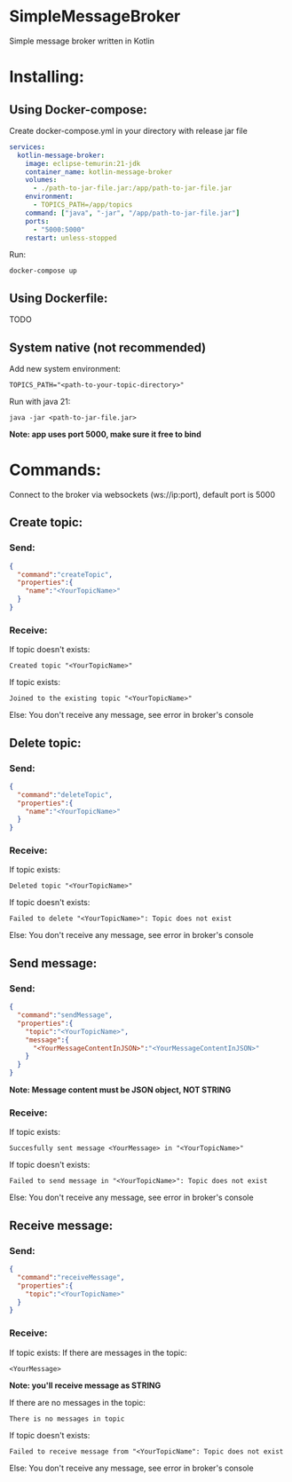 # SimpleMessageBroker
Simple message broker written in Kotlin
# Installing:
## Using Docker-compose:
Create docker-compose.yml in your directory with release jar file
```YAML
services:
  kotlin-message-broker:
    image: eclipse-temurin:21-jdk
    container_name: kotlin-message-broker
    volumes:
      - ./path-to-jar-file.jar:/app/path-to-jar-file.jar
    environment:
      - TOPICS_PATH=/app/topics
    command: ["java", "-jar", "/app/path-to-jar-file.jar"]
    ports:
      - "5000:5000"
    restart: unless-stopped
```
Run:
```
docker-compose up
```
## Using Dockerfile:
TODO

## System native (not recommended)
Add new system environment: 
```
TOPICS_PATH="<path-to-your-topic-directory>"
```

Run with java 21:
```
java -jar <path-to-jar-file.jar>
```
**Note: app uses port 5000, make sure it free to bind**

# Commands:
Connect to the broker via websockets (ws://ip:port), default port is 5000
## Create topic:
### Send:
```JSON
{
  "command":"createTopic",
  "properties":{
    "name":"<YourTopicName>"
  }
}
```
### Receive:
If topic doesn't exists:
```
Created topic "<YourTopicName>"
```
If topic exists:
```
Joined to the existing topic "<YourTopicName>"
```
Else:
You don't receive any message, see error in broker's console

## Delete topic:
### Send:
```JSON
{
  "command":"deleteTopic",
  "properties":{
    "name":"<YourTopicName>"
  }
}
```
### Receive:
If topic exists:
```
Deleted topic "<YourTopicName>"
```
If topic doesn't exists:
```
Failed to delete "<YourTopicName>": Topic does not exist
```
Else:
You don't receive any message, see error in broker's console

## Send message:
### Send:
```JSON
{
  "command":"sendMessage",
  "properties":{
    "topic":"<YourTopicName>",
    "message":{
      "<YourMessageContentInJSON>":"<YourMessageContentInJSON>"
    }
  }
}
```

**Note: Message content must be JSON object, NOT STRING**

### Receive:
If topic exists:
```
Succesfully sent message <YourMessage> in "<YourTopicName>"
```
If topic doesn't exists:
```
Failed to send message in "<YourTopicName>": Topic does not exist
```
Else:
You don't receive any message, see error in broker's console

## Receive message:
### Send:
```JSON
{
  "command":"receiveMessage",
  "properties":{
    "topic":"<YourTopicName>"
  }
}
```
### Receive:
If topic exists:
  If there are messages in the topic:
```
<YourMessage>
```
  **Note: you'll receive message as STRING**

If there are no messages in the topic:
```
There is no messages in topic
```
If topic doesn't exists:
```
Failed to receive message from "<YourTopicName": Topic does not exist
```
Else:
You don't receive any message, see error in broker's console
